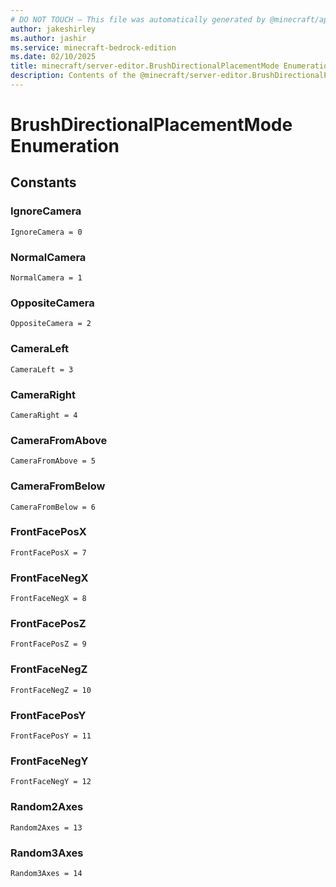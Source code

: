 ```yaml
---
# DO NOT TOUCH — This file was automatically generated by @minecraft/api-docs-generator, to report problems file an issue at https://github.com/Mojang/minecraft-scripting-libraries
author: jakeshirley
ms.author: jashir
ms.service: minecraft-bedrock-edition
ms.date: 02/10/2025
title: minecraft/server-editor.BrushDirectionalPlacementMode Enumeration
description: Contents of the @minecraft/server-editor.BrushDirectionalPlacementMode enumeration.
---
```

# BrushDirectionalPlacementMode Enumeration

## Constants
### **IgnoreCamera**
`IgnoreCamera = 0`
### **NormalCamera**
`NormalCamera = 1`
### **OppositeCamera**
`OppositeCamera = 2`
### **CameraLeft**
`CameraLeft = 3`
### **CameraRight**
`CameraRight = 4`
### **CameraFromAbove**
`CameraFromAbove = 5`
### **CameraFromBelow**
`CameraFromBelow = 6`
### **FrontFacePosX**
`FrontFacePosX = 7`
### **FrontFaceNegX**
`FrontFaceNegX = 8`
### **FrontFacePosZ**
`FrontFacePosZ = 9`
### **FrontFaceNegZ**
`FrontFaceNegZ = 10`
### **FrontFacePosY**
`FrontFacePosY = 11`
### **FrontFaceNegY**
`FrontFaceNegY = 12`
### **Random2Axes**
`Random2Axes = 13`
### **Random3Axes**
`Random3Axes = 14`
